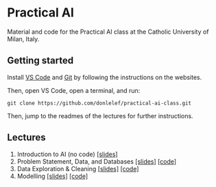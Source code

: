 # Practical AI
Material and code for the Practical AI class at the Catholic University of Milan, Italy.

## Getting started
Install [VS Code](https://code.visualstudio.com/) and [Git](https://git-scm.com/) by following the instructions on the websites.

Then, open VS Code, open a terminal, and run:
```shell
git clone https://github.com/donlelef/practical-ai-class.git
```

Then, jump to the readmes of the lectures for further instructions.

## Lectures
1. Introduction to AI (no code) [[slides]](theory/01%20-%20Introduction%20to%20AI.pdf)
2. Problem Statement, Data, and Databases [[slides]](theory/02%20-%20Data%20&%20Problem%20Statement.pdf) [[code]](practice/databases/README.md)
3. Data Exploration & Cleaning [[slides]](theory/03%20-%20Data%20Exploration%20&%20Cleaning.pdf) [[code]](practice/data-exploration/README.md)
4. Modelling [[slides]](theory/04%20-%20Modelling.pdf) [[code]](practice/modelling/README.md)

